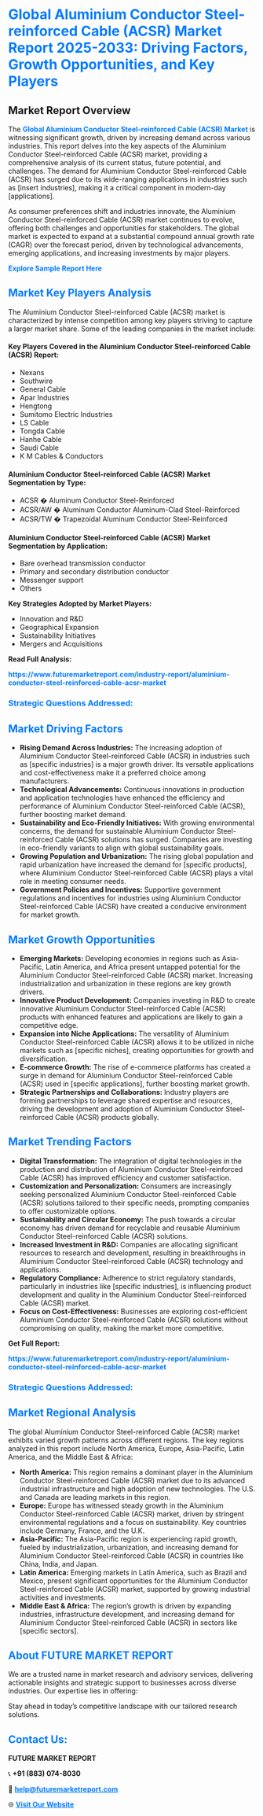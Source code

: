 <h1 style="color: #007BFF;">Global Aluminium Conductor Steel-reinforced Cable (ACSR) Market Report 2025-2033: Driving Factors, Growth Opportunities, and Key Players</h1>

<section id="overview">
<h2>Market Report Overview</h2>
<p>The <a href="https://www.futuremarketreport.com/industry-report/aluminium-conductor-steel-reinforced-cable-acsr-market" style="color: #007BFF; text-decoration: none;"><strong>Global Aluminium Conductor Steel-reinforced Cable (ACSR) Market</strong></a> is witnessing significant growth, driven by increasing demand across various industries. This report delves into the key aspects of the Aluminium Conductor Steel-reinforced Cable (ACSR) market, providing a comprehensive analysis of its current status, future potential, and challenges. The demand for Aluminium Conductor Steel-reinforced Cable (ACSR) has surged due to its wide-ranging applications in industries such as [insert industries], making it a critical component in modern-day [applications].</p>
<p>As consumer preferences shift and industries innovate, the Aluminium Conductor Steel-reinforced Cable (ACSR) market continues to evolve, offering both challenges and opportunities for stakeholders. The global market is expected to expand at a substantial compound annual growth rate (CAGR) over the forecast period, driven by technological advancements, emerging applications, and increasing investments by major players.</p>
</section>

<section id="overview">
<p><a href="https://www.futuremarketreport.com/request-sample/reportId=26196" style="color: #007BFF; text-decoration: none;"><strong>Explore Sample Report Here</strong></a></p>
</section>

<section id="key-players">
<h2 style="color: #007BFF;">Market Key Players Analysis</h2>
<p>The Aluminium Conductor Steel-reinforced Cable (ACSR) market is characterized by intense competition among key players striving to capture a larger market share. Some of the leading companies in the market include:</p>
<h4>Key Players Covered in the Aluminium Conductor Steel-reinforced Cable (ACSR) Report:</h4>
<ul><li>Nexans</li><li>Southwire</li><li>General Cable</li><li>Apar Industries</li><li>Hengtong</li><li>Sumitomo Electric Industries</li><li>LS Cable</li><li>Tongda Cable</li><li>Hanhe Cable</li><li>Saudi Cable</li><li>K M Cables &amp; Conductors</li></ul>
<h4>Aluminium Conductor Steel-reinforced Cable (ACSR) Market Segmentation by Type:</h4>
<ul><li>ACSR � Aluminum Conductor Steel-Reinforced</li><li>ACSR/AW � Aluminum Conductor Aluminum-Clad Steel-Reinforced</li><li>ACSR/TW � Trapezoidal Aluminum Conductor Steel-Reinforced</li></ul>

<h4>Aluminium Conductor Steel-reinforced Cable (ACSR) Market Segmentation by Application:</h4>
<ul><li>Bare overhead transmission conductor</li><li>Primary and secondary distribution conductor</li><li>Messenger support</li><li>Others</li></ul>
<p><strong>Key Strategies Adopted by Market Players:</strong></p>
<ul>
<li>Innovation and R&D</li>
<li>Geographical Expansion</li>
<li>Sustainability Initiatives</li>
<li>Mergers and Acquisitions</li>
</ul>
</section>

<section>
<p><strong>Read Full Analysis: </strong></p><a href="https://www.futuremarketreport.com/industry-report/aluminium-conductor-steel-reinforced-cable-acsr-market" style="color: #007BFF; text-decoration: none;"><strong>https://www.futuremarketreport.com/industry-report/aluminium-conductor-steel-reinforced-cable-acsr-market</strong></a>
<h3 style="color: #007BFF;">Strategic Questions Addressed:</h3>
</section>

<section id="driving-factors">
<h2 style="color: #007BFF;">Market Driving Factors</h2>
<ul>
<li><strong>Rising Demand Across Industries:</strong> The increasing adoption of Aluminium Conductor Steel-reinforced Cable (ACSR) in industries such as [specific industries] is a major growth driver. Its versatile applications and cost-effectiveness make it a preferred choice among manufacturers.</li>
<li><strong>Technological Advancements:</strong> Continuous innovations in production and application technologies have enhanced the efficiency and performance of Aluminium Conductor Steel-reinforced Cable (ACSR), further boosting market demand.</li>
<li><strong>Sustainability and Eco-Friendly Initiatives:</strong> With growing environmental concerns, the demand for sustainable Aluminium Conductor Steel-reinforced Cable (ACSR) solutions has surged. Companies are investing in eco-friendly variants to align with global sustainability goals.</li>
<li><strong>Growing Population and Urbanization:</strong> The rising global population and rapid urbanization have increased the demand for [specific products], where Aluminium Conductor Steel-reinforced Cable (ACSR) plays a vital role in meeting consumer needs.</li>
<li><strong>Government Policies and Incentives:</strong> Supportive government regulations and incentives for industries using Aluminium Conductor Steel-reinforced Cable (ACSR) have created a conducive environment for market growth.</li>
</ul>
</section>

<section id="growth-opportunities">
<h2 style="color: #007BFF;">Market Growth Opportunities</h2>
<ul>
<li><strong>Emerging Markets:</strong> Developing economies in regions such as Asia-Pacific, Latin America, and Africa present untapped potential for the Aluminium Conductor Steel-reinforced Cable (ACSR) market. Increasing industrialization and urbanization in these regions are key growth drivers.</li>
<li><strong>Innovative Product Development:</strong> Companies investing in R&D to create innovative Aluminium Conductor Steel-reinforced Cable (ACSR) products with enhanced features and applications are likely to gain a competitive edge.</li>
<li><strong>Expansion into Niche Applications:</strong> The versatility of Aluminium Conductor Steel-reinforced Cable (ACSR) allows it to be utilized in niche markets such as [specific niches], creating opportunities for growth and diversification.</li>
<li><strong>E-commerce Growth:</strong> The rise of e-commerce platforms has created a surge in demand for Aluminium Conductor Steel-reinforced Cable (ACSR) used in [specific applications], further boosting market growth.</li>
<li><strong>Strategic Partnerships and Collaborations:</strong> Industry players are forming partnerships to leverage shared expertise and resources, driving the development and adoption of Aluminium Conductor Steel-reinforced Cable (ACSR) products globally.</li>
</ul>
</section>

<section id="trending-factors">
<h2 style="color: #007BFF;">Market Trending Factors</h2>
<ul>
<li><strong>Digital Transformation:</strong> The integration of digital technologies in the production and distribution of Aluminium Conductor Steel-reinforced Cable (ACSR) has improved efficiency and customer satisfaction.</li>
<li><strong>Customization and Personalization:</strong> Consumers are increasingly seeking personalized Aluminium Conductor Steel-reinforced Cable (ACSR) solutions tailored to their specific needs, prompting companies to offer customizable options.</li>
<li><strong>Sustainability and Circular Economy:</strong> The push towards a circular economy has driven demand for recyclable and reusable Aluminium Conductor Steel-reinforced Cable (ACSR) solutions.</li>
<li><strong>Increased Investment in R&D:</strong> Companies are allocating significant resources to research and development, resulting in breakthroughs in Aluminium Conductor Steel-reinforced Cable (ACSR) technology and applications.</li>
<li><strong>Regulatory Compliance:</strong> Adherence to strict regulatory standards, particularly in industries like [specific industries], is influencing product development and quality in the Aluminium Conductor Steel-reinforced Cable (ACSR) market.</li>
<li><strong>Focus on Cost-Effectiveness:</strong> Businesses are exploring cost-efficient Aluminium Conductor Steel-reinforced Cable (ACSR) solutions without compromising on quality, making the market more competitive.</li>
</ul>
</section>

<section>
<p><strong>Get Full Report: </strong></p><a href="https://www.futuremarketreport.com/industry-report/aluminium-conductor-steel-reinforced-cable-acsr-market" style="color: #007BFF; text-decoration: none;"><strong>https://www.futuremarketreport.com/industry-report/aluminium-conductor-steel-reinforced-cable-acsr-market</strong></a>
<h3 style="color: #007BFF;">Strategic Questions Addressed:</h3>
</section>


<section id="regional-analysis">
<h2 style="color: #007BFF;">Market Regional Analysis</h2>
<p>The global Aluminium Conductor Steel-reinforced Cable (ACSR) market exhibits varied growth patterns across different regions. The key regions analyzed in this report include North America, Europe, Asia-Pacific, Latin America, and the Middle East & Africa:</p>
<ul>
<li><strong>North America:</strong> This region remains a dominant player in the Aluminium Conductor Steel-reinforced Cable (ACSR) market due to its advanced industrial infrastructure and high adoption of new technologies. The U.S. and Canada are leading markets in this region.</li>
<li><strong>Europe:</strong> Europe has witnessed steady growth in the Aluminium Conductor Steel-reinforced Cable (ACSR) market, driven by stringent environmental regulations and a focus on sustainability. Key countries include Germany, France, and the U.K.</li>
<li><strong>Asia-Pacific:</strong> The Asia-Pacific region is experiencing rapid growth, fueled by industrialization, urbanization, and increasing demand for Aluminium Conductor Steel-reinforced Cable (ACSR) in countries like China, India, and Japan.</li>
<li><strong>Latin America:</strong> Emerging markets in Latin America, such as Brazil and Mexico, present significant opportunities for the Aluminium Conductor Steel-reinforced Cable (ACSR) market, supported by growing industrial activities and investments.</li>
<li><strong>Middle East & Africa:</strong> The region’s growth is driven by expanding industries, infrastructure development, and increasing demand for Aluminium Conductor Steel-reinforced Cable (ACSR) in sectors like [specific sectors].</li>
</ul>
</section>

<footer>
<h2 style="color: #007BFF;">About FUTURE MARKET REPORT</h2>
<p>We are a trusted name in market research and advisory services, delivering actionable insights and strategic support to businesses across diverse industries. Our expertise lies in offering:</p>

<p>Stay ahead in today’s competitive landscape with our tailored research solutions.</p>

<h2 style="color: #007BFF;">Contact Us:</h2>
<p><strong>FUTURE MARKET REPORT</strong></p>
<p>📞 <strong>+91 (883) 074-8030</strong></p>
<p>📧 <strong><a href="mailto:help@futuremarketreport.com" style="color: #007BFF;">help@futuremarketreport.com</a></strong></p>
<p>🌐 <strong><a href="https://www.futuremarketreport.com/" style="color: #007BFF;">Visit Our Website</a></strong></p>
</footer>